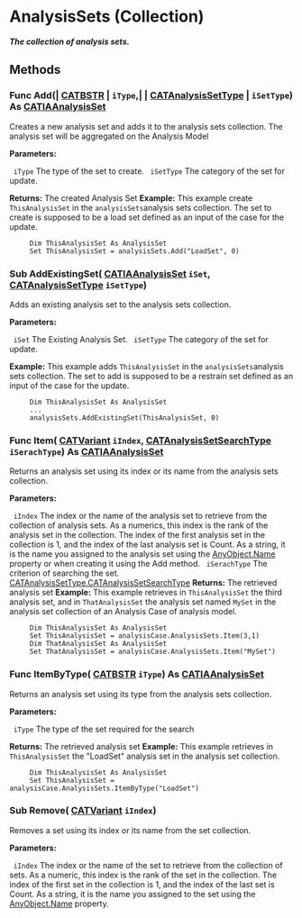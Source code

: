 # AnalysisSets (Collection)

**_The collection of analysis sets._**

## Methods

### Func **Add**(| [CATBSTR](../System/typedef_CATBSTR_8129.md) | `iType`,| | [CATAnalysisSetType](../CATAnalysisInterfaces/enum_CATAnalysisSetType_67392.md) | `iSetType`) As [CATIAAnalysisSet](../CATAnalysisInterfaces/interface_AnalysisSet_26478.md)

   Creates a new analysis set and adds it to the analysis sets collection.
The analysis set will be aggregated on the Analysis Model

**Parameters:**

` iType`      The type of the set to create.
` iSetType`      The category of the set for update.

**Returns:**      The created Analysis Set  **Example:**      This example create `ThisAnalysisSet` in the `analysisSets`analysis
sets collection. The set to create is supposed to be a load set defined as an input of
the case for the update.

```VBScript
     Dim ThisAnalysisSet As AnalysisSet
     Set ThisAnalysisSet = analysisSets.Add("LoadSet", 0)

```

### Sub **AddExistingSet**( [CATIAAnalysisSet](../CATAnalysisInterfaces/interface_AnalysisSet_26478.md)  `iSet`,  [CATAnalysisSetType](../CATAnalysisInterfaces/enum_CATAnalysisSetType_67392.md)  `iSetType`)

   Adds an existing analysis set to the analysis sets collection.

**Parameters:**

` iSet`      The Existing Analysis Set.
` iSetType`      The category of the set for update.

**Example:**      This example adds `ThisAnalysisSet` in the `analysisSets`analysis
sets collection. The set to add is supposed to be a restrain set defined as an input of
the case for the update.

```VBScript
     Dim ThisAnalysisSet As AnalysisSet
     ...
     analysisSets.AddExistingSet(ThisAnalysisSet, 0)

```

### Func **Item**( [CATVariant](../System/typedef_CATVariant_20656.md)  `iIndex`,  [CATAnalysisSetSearchType](../CATAnalysisInterfaces/enum_CATAnalysisSetSearchType_118426.md)  `iSerachType`) As [CATIAAnalysisSet](../CATAnalysisInterfaces/interface_AnalysisSet_26478.md)

   Returns an analysis set using its index or its name from the analysis sets collection.

**Parameters:**

` iIndex`      The index or the name of the analysis set to retrieve from the collection of analysis sets. As a numerics, this index is the rank of the analysis set in the collection. The index of the first analysis set in the collection is 1, and the index of the last analysis set is Count. As a string, it is the name you assigned to the analysis set using the
[AnyObject.Name](../System/interface_AnyObject_17321.htm#Name) property or when creating it using the Add method. ` iSerachType`      The criterion of searching the set.
[CATAnalysisSetType.CATAnalysisSetSearchType](../CATAnalysisInterfaces/enum_CATAnalysisSetType_67392.htm#CATAnalysisSetSearchType) **Returns:**      The retrieved analysis set  **Example:**      This example retrieves in `ThisAnalysisSet` the third analysis set, and in `ThatAnalysisSet` the analysis set named `MySet` in the analysis set collection of an Analysis Case of analysis model.

```VBScript
     Dim ThisAnalysisSet As AnalysisSet
     Set ThisAnalysisSet = analysisCase.AnalysisSets.Item(3,1)
     Dim ThatAnalysisSet As AnalysisSet
     Set ThatAnalysisSet = analysisCase.AnalysisSets.Item("MySet")

```

### Func **ItemByType**( [CATBSTR](../System/typedef_CATBSTR_8129.md)  `iType`) As [CATIAAnalysisSet](../CATAnalysisInterfaces/interface_AnalysisSet_26478.md)

   Returns an analysis set using its type from the analysis sets collection.

**Parameters:**

` iType`      The type of the set required for the search

**Returns:**      The retrieved analysis set  **Example:**      This example retrieves in `ThisAnalysisSet` the "LoadSet" analysis set in the analysis set collection.

```VBScript
     Dim ThisAnalysisSet As AnalysisSet
     Set ThisAnalysisSet = analysisCase.AnalysisSets.ItemByType("LoadSet")

```

### Sub **Remove**( [CATVariant](../System/typedef_CATVariant_20656.md)  `iIndex`)

   Removes a set using its index or its name from the set collection.

**Parameters:**

` iIndex`      The index or the name of the set to retrieve from the collection of sets. As a numeric, this index is the rank of the set in the collection. The index of the first set in the collection is 1, and the index of the last set is Count. As a string, it is the name you assigned to the set using the
[AnyObject.Name](../System/interface_AnyObject_17321.htm#Name) property.